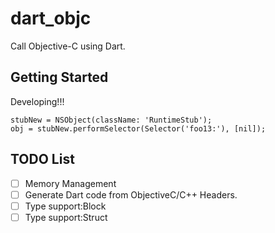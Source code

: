 # dart_objc

Call Objective-C using Dart.

## Getting Started

Developing!!!

```
stubNew = NSObject(className: 'RuntimeStub');
obj = stubNew.performSelector(Selector('foo13:'), [nil]);
```

## TODO List

- [ ] Memory Management
- [ ] Generate Dart code from ObjectiveC/C++ Headers.
- [ ] Type support:Block
- [ ] Type support:Struct
